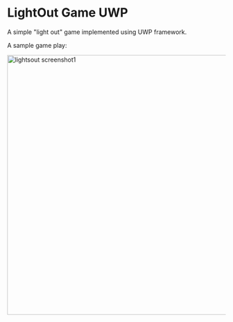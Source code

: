 # LightOut Game UWP

A simple "light out" game implemented using UWP framework.

A sample game play:

<img width="600" alt="lightsout screenshot1" src="https://user-images.githubusercontent.com/46071004/168963205-8c6853a8-61ef-4d44-85d1-86cbb6314b73.PNG">
